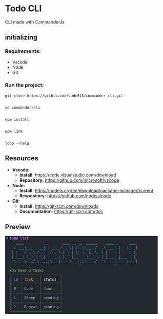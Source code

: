 # Todo CLI

CLI made with CommanderJs

## initializing

### Requirements:

- Vscode
- Node
- Git

### Run the project:

    git clone https://github.com/code043/commander-cli.git

###

    cd commander-cli

###

    npm install

###

    npm link
###

    todo --help


## Resources

- **Vscode:**
  - **Install:** https://code.visualstudio.com/download
  - **Repository:** https://github.com/microsoft/vscode
- **Node:**
  - **Install:** https://nodejs.org/en/download/package-manager/current
  - **Respository:** https://github.com/nodejs/node
- **Git:**
  - **Install:** https://git-scm.com/downloads
  - **Documantation**: https://git-scm.com/doc

## Preview

![Screenshot do app](assets/preview.png)
